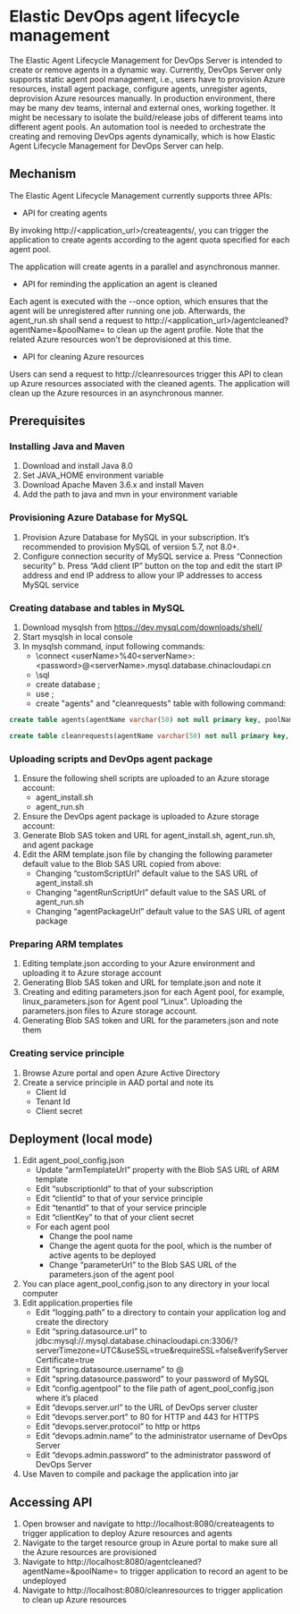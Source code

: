 # Elastic DevOps agent lifecycle management

The Elastic Agent Lifecycle Management for DevOps Server is intended to create or remove agents in a dynamic way. Currently, DevOps Server only supports static agent pool management, i.e., users have to provision Azure resources, install agent package, configure agents, unregister agents, deprovision Azure resources manually. In production environment, there may be many dev teams, internal and external ones, working together. It might be necessary to isolate the build/release jobs of different teams into different agent pools. An automation tool is needed to orchestrate the creating and removing DevOps agents dynamically, which is how Elastic Agent Lifecycle Management for DevOps Server can help.

## Mechanism
The Elastic Agent Lifecycle Management currently supports three APIs:

* API for creating agents

By invoking http://<application_url>/createagents/, you can trigger the application to create agents according to the  agent quota specified for each agent pool.

The application will create agents in a parallel and asynchronous manner.

* API for reminding the application an agent is cleaned

Each agent is executed with the --once option, which ensures that the agent will be unregistered after running one job. Afterwards, the agent_run.sh shall send a request to http://<application_url>/agentcleaned?agentName=<agentName>&poolName=<poolName> to clean up the agent profile. Note that the related Azure resources won't be deprovisioned at this time.

* API for cleaning Azure resources

Users can send a request to http://cleanresources trigger this API to clean up Azure resources associated with the cleaned agents. The application will clean up the Azure resources in an asynchronous manner.

## Prerequisites

### Installing Java and Maven
1. Download and install Java 8.0
2. Set JAVA_HOME environment variable
3. Download Apache Maven 3.6.x and install Maven
4. Add the path to java and mvn in your environment variable

### Provisioning Azure Database for MySQL
1.	Provision Azure Database for MySQL in your subscription. It’s recommended to provision MySQL of version 5.7, not 8.0+.
2.	Configure connection security of MySQL service
    a.	Press “Connection security” 
    b.	Press “Add client IP” button on the top and edit the start IP address and end IP address to allow your IP addresses to access MySQL service

### Creating database and tables in MySQL
1.	Download mysqlsh from https://dev.mysql.com/downloads/shell/
2.	Start mysqlsh in local console
3.	In mysqlsh command, input following commands:
    - \connect \<userName\>%40\<serverName\>:\<password\>@\<serverName\>.mysql.database.chinacloudapi.cn
    - \sql
    - create database <dbName>;
    - use <dbName>;
    - create "agents" and "cleanrequests" table with following command:

```sql
create table agents(agentName varchar(50) not null primary key, poolName varchar(50) not null, resourceGroupName varchar(50) not null, vmName varchar(50) not null);
```
    
```sql
create table cleanrequests(agentName varchar(50) not null primary key, poolName varchar(50) not null, vmName varchar(50) not null, resourceGroupName varchar(50) not null, requestTime varchar(35) not null);
```

### Uploading scripts and DevOps agent package
1. Ensure the following shell scripts are uploaded to an Azure storage account:
    - agent_install.sh
    - agent_run.sh
2. Ensure the DevOps agent package is uploaded to Azure storage account:
3. Generate Blob SAS token and URL for agent_install.sh, agent_run.sh, and agent package
4. Edit the ARM template.json file by changing the following parameter default value to the Blob SAS URL copied from above:
    -	Changing “customScriptUrl” default value to the SAS URL of agent_install.sh
    -	Changing “agentRunScriptUrl” default value to the SAS URL of agent_run.sh
    -	Changing “agentPackageUrl” default value to the SAS URL of agent package

### Preparing ARM templates
1. Editing template.json according to your Azure environment and uploading it to Azure storage account
2. Generating Blob SAS token and URL for template.json and note it
3. Creating and editing parameters.json for each Agent pool, for example, linux_parameters.json for Agent pool “Linux”. Uploading the parameters.json files to Azure storage account.
4. Generating Blob SAS token and URL for the parameters.json and note them

### Creating service principle
1. Browse Azure portal and open Azure Active Directory
2. Create a service principle in AAD portal and note its
    - Client Id
    - Tenant Id
    - Client secret

## Deployment (local mode)
1. Edit agent_pool_config.json
   - Update “armTemplateUrl” property with the Blob SAS URL of ARM template
   - Edit “subscriptionId” to that of your subscription
   - Edit “clientId” to that of your service principle
   - Edit “tenantId” to that of your service principle
   - Edit “clientKey” to that of your client secret
   - For each agent pool
     - Change the pool name
     - Change the agent quota for the pool, which is the number of active agents to be deployed
     - Change “parameterUrl” to the Blob SAS URL of the parameters.json of the agent pool
2. You can place agent_pool_config.json to any directory in your local computer
3. Edit application.properties file 
   - Edit “logging.path” to a directory to contain your application log and create the directory
   - Edit “spring.datasource.url” to jdbc:mysql://<serverName>.mysql.database.chinacloudapi.cn:3306/<dbName>?serverTimezone=UTC&useSSL=true&requireSSL=false&verifyServerCertificate=true
   - Edit “spring.datasource.username” to <userName>@<serverName>
   - Edit “spring.datasource.password” to your password of MySQL
   - Edit “config.agentpool” to the file path of agent_pool_config.json where it’s placed
   - Edit “devops.server.url” to the URL of DevOps server cluster
   - Edit “devops.server.port” to 80 for HTTP and 443 for HTTPS
   - Edit “devops.server.protocol” to http or https
   - Edit “devops.admin.name” to the administrator username of DevOps Server
   - Edit “devops.admin.password” to the administrator password of DevOps Server
4. Use Maven to compile and package the application into jar

## Accessing API
1. Open browser and navigate to http://localhost:8080/createagents to trigger application to deploy Azure resources and agents
2. Navigate to the target resource group in Azure portal to make sure all the Azure resources are provisioned
3. Navigate to http://localhost:8080/agentcleaned?agentName=<agentName>&poolName=<poolName> to trigger application to record an agent to be undeployed
4. Navigate to http://localhost:8080/cleanresources to trigger application to clean up Azure resources
